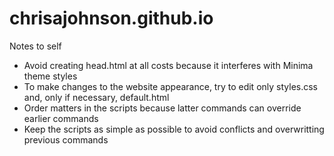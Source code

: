 # chrisajohnson.github.io
Notes to self
- Avoid creating head.html at all costs because it interferes with Minima theme styles
- To make changes to the website appearance, try to edit only styles.css and, only if necessary, default.html
- Order matters in the scripts because latter commands can override earlier commands
- Keep the scripts as simple as possible to avoid conflicts and overwritting previous commands
